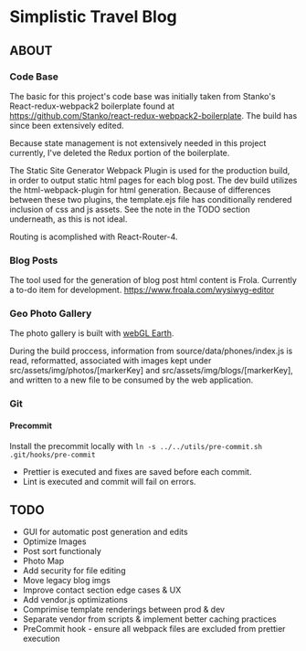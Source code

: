 # Simplistic Travel Blog

## ABOUT

### Code Base
The basic for this project's code base was initially taken from Stanko's React-redux-webpack2 boilerplate found at <https://github.com/Stanko/react-redux-webpack2-boilerplate>.  The build has since been extensively edited.

Because state management is not extensively needed in this project currently, I've deleted the Redux portion of the boilerplate.

The Static Site Generator Webpack Plugin is used for the production build, in order to output static html pages for each blog post. The dev build utilizes the html-webpack-plugin for html generation.  Because of differences between these two plugins, the template.ejs file has conditionally rendered inclusion of css and js assets.  See the note in the TODO section underneath, as this is not ideal.

Routing is acomplished with React-Router-4.

### Blog Posts
The tool used for the generation of blog post html content is Frola. Currently a to-do item for development.
https://www.froala.com/wysiwyg-editor

### Geo Photo Gallery
The photo gallery is built with [webGL Earth](http://www.webglearth.org/).

During the build proccess, information from source/data/phones/index.js is read, reformatted, associated with images kept under src/assets/img/photos/[markerKey] and src/assets/img/blogs/[markerKey], and written to a new file to be consumed by the web application.

### Git
#### Precommit
Install the precommit locally with
`ln -s ../../utils/pre-commit.sh .git/hooks/pre-commit`

* Prettier is executed and fixes are saved before each commit.
* Lint is executed and commit will fail on errors.

## TODO
* GUI for automatic post generation and edits
* Optimize Images
* Post sort functionaly
* Photo Map
* Add security for file editing
* Move legacy blog imgs
* Improve contact section edge cases & UX
* Add vendor.js optimizations
* Comprimise template renderings between prod & dev
* Separate vendor from scripts & implement better caching practices
* PreCommit hook - ensure all webpack files are excluded from prettier execution
